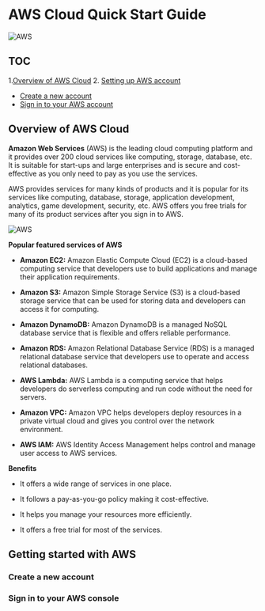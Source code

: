 # AWS Cloud Quick Start Guide
![AWS](https://www.logo.wine/a/logo/Amazon_Web_Services/Amazon_Web_Services-Logo.wine.svg)

## TOC
1.[Overview of AWS Cloud](https://github.com/NagendraHV/markdown/blob/main/QSG_2_Nagendra.md#overview-of-aws-cloud)
2. [Setting up AWS account](https://github.com/NagendraHV/markdown/blob/main/QSG_2_Nagendra.md#setting-up-aws-account)
 - [Create a new account](https://github.com/NagendraHV/markdown/blob/main/QSG_2_Nagendra.md#create-a-new-account)
 - [Sign in to your AWS account](https://github.com/NagendraHV/markdown/blob/main/QSG_2_Nagendra.md#sign-in-to-your-aws-account)

## Overview of AWS Cloud

**Amazon Web Services** (AWS) is the leading cloud computing platform and it provides over 200 cloud services like computing, storage, database, etc. It is suitable for start-ups and large enterprises and is secure and cost-effective as you only need to pay as you use the services.

AWS provides services for many kinds of products and it is popular for its services like computing, database, storage, application development, analytics, game development, security, etc. AWS offers you free trials for many of its product services after you sign in to AWS.

![AWS](https://www.kcsitglobal.com/images/aws-graphics.jpg)

**Popular featured services of AWS**

* **Amazon EC2:** Amazon Elastic Compute Cloud (EC2) is a cloud-based computing service that developers use to build applications and manage their application requirements.

* **Amazon S3:** Amazon Simple Storage Service (S3) is a cloud-based storage service that can be used for storing data and developers can access it for computing.

* **Amazon DynamoDB:** Amazon  DynamoDB is a managed NoSQL database service that is flexible and offers reliable performance.

* **Amazon RDS:** Amazon Relational Database Service (RDS) is a managed relational database service that developers use to operate and access relational databases.

* **AWS Lambda:** AWS  Lambda is  a  computing service that helps developers do serverless computing and run code without the need for servers.

* **Amazon VPC:** Amazon VPC helps developers deploy resources in a private virtual cloud and gives you control over the network environment.

* **AWS IAM:** AWS Identity Access Management helps control and manage user access to AWS services.

**Benefits**

* It offers a wide range of services in one place.

* It follows a pay-as-you-go policy making it cost-effective.

* It helps you manage your resources more efficiently.

* It offers a free trial for most of the services.

## Getting started with AWS
### Create a new account
### Sign in to your AWS console
